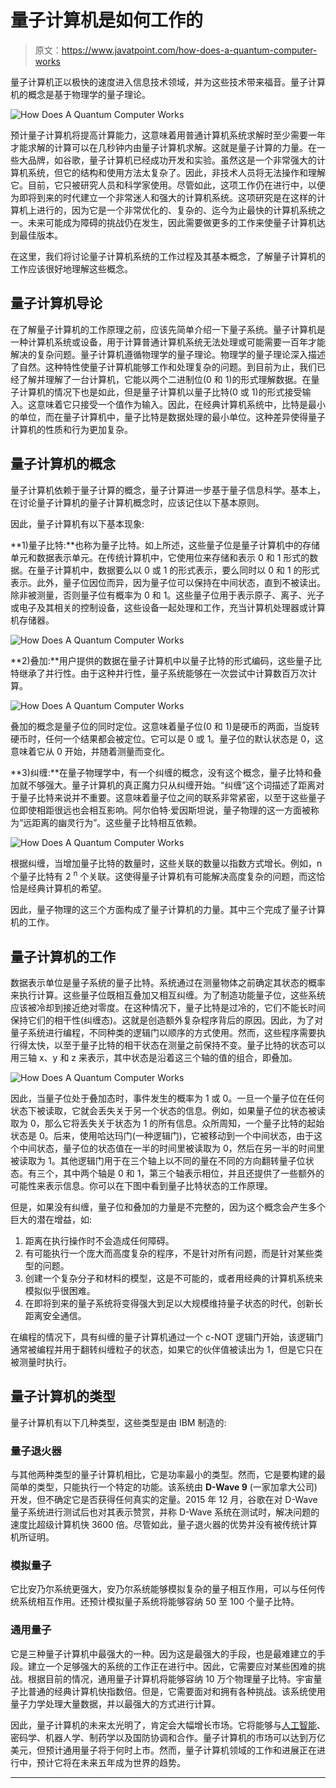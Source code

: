 # 量子计算机是如何工作的

> 原文：<https://www.javatpoint.com/how-does-a-quantum-computer-works>

量子计算机正以极快的速度进入信息技术领域，并为这些技术带来福音。量子计算机的概念是基于物理学的量子理论。

![How Does A Quantum Computer Works](img/e1bb61df917e9b558000642824ea4fd4.png)

预计量子计算机将提高计算能力，这意味着用普通计算机系统求解时至少需要一年才能求解的计算可以在几秒钟内由量子计算机求解。这就是量子计算的力量。在一些大品牌，如谷歌，量子计算机已经成功开发和实验。虽然这是一个非常强大的计算机系统，但它的结构和使用方法太复杂了。因此，非技术人员将无法操作和理解它。目前，它只被研究人员和科学家使用。尽管如此，这项工作仍在进行中，以便为即将到来的时代建立一个非常迷人和强大的计算机系统。这项研究是在这样的计算机上进行的，因为它是一个非常优化的、复杂的、迄今为止最快的计算机系统之一。未来可能成为障碍的挑战仍在发生，因此需要做更多的工作来使量子计算机达到最佳版本。

在这里，我们将讨论量子计算机系统的工作过程及其基本概念，了解量子计算机的工作应该很好地理解这些概念。

## 量子计算机导论

在了解量子计算机的工作原理之前，应该先简单介绍一下量子系统。量子计算机是一种计算机系统或设备，用于计算普通计算机系统无法处理或可能需要一百年才能解决的复杂问题。量子计算机遵循物理学的量子理论。物理学的量子理论深入描述了自然。这种特性使量子计算机能够工作和处理复杂的问题。到目前为止，我们已经了解并理解了一台计算机，它能以两个二进制位(0 和 1)的形式理解数据。在量子计算机的情况下也是如此，但是量子计算机以量子比特(0 或 1)的形式接受输入。这意味着它只接受一个值作为输入。因此，在经典计算机系统中，比特是最小的单位，而在量子计算机中，量子比特是数据处理的最小单位。这种差异使得量子计算机的性质和行为更加复杂。

## 量子计算机的概念

量子计算机依赖于量子计算的概念，量子计算进一步基于量子信息科学。基本上，在讨论量子计算机的量子计算机概念时，应该记住以下基本原则。

因此，量子计算机有以下基本现象:

**1)量子比特:**也称为量子比特。如上所述，这些量子位是量子计算机中的存储单元和数据表示单元。在传统计算机中，它使用位来存储和表示 0 和 1 形式的数据。在量子计算机中，数据要么以 0 或 1 的形式表示，要么同时以 0 和 1 的形式表示。此外，量子位因位而异，因为量子位可以保持在中间状态，直到不被读出。除非被测量，否则量子位有概率为 0 和 1。这些量子位用于表示原子、离子、光子或电子及其相关的控制设备，这些设备一起处理和工作，充当计算机处理器或计算机存储器。

![How Does A Quantum Computer Works](img/5638bb089f4757ddaac04779a253dcf5.png)

**2)叠加:**用户提供的数据在量子计算机中以量子比特的形式编码，这些量子比特继承了并行性。由于这种并行性，量子系统能够在一次尝试中计算数百万次计算。

![How Does A Quantum Computer Works](img/81d91687614a5b0b4a10c2d70513836f.png)

叠加的概念是量子位的同时定位。这意味着量子位(0 和 1)是硬币的两面，当旋转硬币时，任何一个结果都会被定位。它可以是 0 或 1。量子位的默认状态是 0，这意味着它从 0 开始，并随着测量而变化。

**3)纠缠:**在量子物理学中，有一个纠缠的概念，没有这个概念，量子比特和叠加就不够强大。量子计算机的真正魔力只从纠缠开始。“纠缠”这个词描述了距离对于量子比特来说并不重要。这意味着量子位之间的联系非常紧密，以至于这些量子位即使相距很远也会相互影响。阿尔伯特·爱因斯坦说，量子物理的这一方面被称为“远距离的幽灵行为”。这些量子比特相互依赖。

![How Does A Quantum Computer Works](img/1c655d61334f44e186448023aade2a09.png)

根据纠缠，当增加量子比特的数量时，这些关联的数量以指数方式增长。例如，n 个量子比特有 2 <sup>n</sup> 个关联。这使得量子计算机有可能解决高度复杂的问题，而这恰恰是经典计算机的希望。

因此，量子物理的这三个方面构成了量子计算机的力量。其中三个完成了量子计算机的工作。

## 量子计算机的工作

数据表示单位是量子系统的量子比特。系统通过在测量物体之前确定其状态的概率来执行计算。这些量子位既相互叠加又相互纠缠。为了制造功能量子位，这些系统应该被冷却到接近绝对零度。在这种情况下，量子比特是过冷的，它们不能长时间保持它们的相干性(纠缠态)。这就是创造额外复杂程序背后的原因。因此，为了对量子系统进行编程，不同种类的逻辑门以顺序的方式使用。然而，这些程序需要执行得太快，以至于量子比特的相干状态在测量之前保持不变。量子比特的状态可以用三轴 x、y 和 z 来表示，其中状态是沿着这三个轴的值的组合，即叠加。

![How Does A Quantum Computer Works](img/1a1a7d158c478679806ce779485a7ae9.png)

因此，当量子位处于叠加态时，事件发生的概率为 1 或 0。一旦一个量子位在任何状态下被读取，它就会丢失关于另一个状态的信息。例如，如果量子位的状态被读取为 0，那么它将丢失关于状态为 1 的所有信息。众所周知，一个量子比特的起始状态是 0。后来，使用哈达玛门(一种逻辑门)，它被移动到一个中间状态，由于这个中间状态，量子位的状态值在一半的时间里被读取为 0，然后在另一半的时间里被读取为 1。其他逻辑门用于在三个轴上以不同的量在不同的方向翻转量子位状态。有三个，其中两个轴是 0 和 1，第三个轴表示相位，并且还提供了一些额外的可能性来表示信息。你可以在下图中看到量子比特状态的工作原理。

但是，如果没有纠缠，量子位和叠加的力量是不完整的，因为这个概念会产生多个巨大的潜在增益，如:

1.  距离在执行操作时不会造成任何障碍。
2.  有可能执行一个庞大而高度复杂的程序，不是针对所有问题，而是针对某些类型的问题。
3.  创建一个复杂分子和材料的模型，这是不可能的，或者用经典的计算机系统来模拟似乎很困难。
4.  在即将到来的量子系统将变得强大到足以大规模维持量子状态的时代，创新长距离安全通信。

在编程的情况下，具有纠缠的量子计算机通过一个 c-NOT 逻辑门开始，该逻辑门通常被编程并用于翻转纠缠粒子的状态，如果它的伙伴值被读出为 1，但是它只在被测量时执行。

## 量子计算机的类型

量子计算机有以下几种类型，这些类型是由 IBM 制造的:

### 量子退火器

与其他两种类型的量子计算机相比，它是功率最小的类型。然而，它是要构建的最简单的类型，只能执行一个特定的功能。该系统由 **D-Wave 9** (一家加拿大公司)开发，但不确定它是否获得任何真实的定量。2015 年 12 月，谷歌在对 D-Wave 量子系统进行测试后也对其表示赞赏，并称 D-Wave 系统在测试时，解决问题的速度比超级计算机快 3600 倍。尽管如此，量子退火器的优势并没有被传统计算机所证明。

### 模拟量子

它比安乃尔系统更强大，安乃尔系统能够模拟复杂的量子相互作用，可以与任何传统系统相互作用。还预计模拟量子系统将能够容纳 50 至 100 个量子比特。

### 通用量子

它是三种量子计算机中最强大的一种。因为这是最强大的手段，也是最难建立的手段。建立一个足够强大的系统的工作正在进行中。因此，它需要应对某些困难的挑战。根据目前的情况，通用量子计算机将能够容纳 10 万个物理量子比特。宇宙量子比普通的经典计算机快指数倍。但是，它需要面对和拥有各种挑战。该系统使用量子力学处理大量数据，并以最强大的方式进行计算。

因此，量子计算机的未来太光明了，肯定会大幅增长市场。它将能够与[人工智能](https://www.javatpoint.com/artificial-intelligence-tutorial)、密码学、机器人学、制药学以及国防协调和合作。量子计算机的市场可以达到万亿美元，但预计通用量子将于何时上市。然而，量子计算机领域的工作和进展正在进行中，预计它将在未来五年成为世界的趋势。

* * *